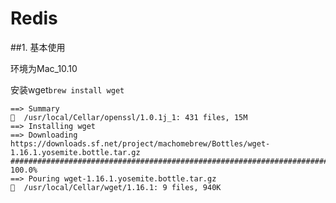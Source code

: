 # Redis

##1. 基本使用

环境为Mac_10.10

安装wget`brew install wget`

    ==> Summary
    🍺  /usr/local/Cellar/openssl/1.0.1j_1: 431 files, 15M
    ==> Installing wget
    ==> Downloading https://downloads.sf.net/project/machomebrew/Bottles/wget-1.16.1.yosemite.bottle.tar.gz
    ######################################################################## 100.0%
    ==> Pouring wget-1.16.1.yosemite.bottle.tar.gz
    🍺  /usr/local/Cellar/wget/1.16.1: 9 files, 940K